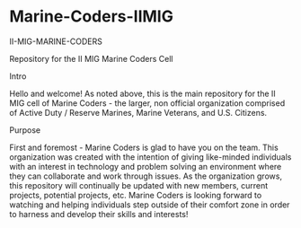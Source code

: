 # Marine-Coders-IIMIG
II-MIG-MARINE-CODERS


Repository for the II MIG Marine Coders Cell

Intro

Hello and welcome! As noted above, this is the main repository for the II MIG cell of Marine Coders - the larger, non official organization comprised of Active Duty / Reserve Marines, Marine Veterans, and U.S. Citizens.

Purpose

First and foremost - Marine Coders is glad to have you on the team. This organization was created with the intention of giving like-minded individuals with an interest in technology and problem solving an environment where they can collaborate and work through issues. As the organization grows, this repository will continually be updated with new members, current projects, potential projects, etc. Marine Coders is looking forward to watching and helping individuals step outside of their comfort zone in order to harness and develop their skills and interests!
